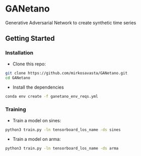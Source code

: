 # GANetano
Generative Adversarial Network to create synthetic time series

## Getting Started

### Installation
- Clone this repo:
```bash
git clone https://github.com/mirkosavasta/GANetano.git
cd GANetano
```
- Install the dependencies
```bash
conda env create -f ganetano_env_reqs.yml
```
### Training
- Train a model on sines:
```bash
python3 train.py -ln tensorboard_los_name -ds sines
```
- Train a model on arma:
```bash
python3 train.py -ln tensorboard_los_name -ds arma
